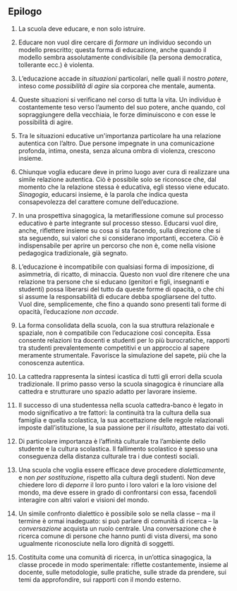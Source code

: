 ## Epilogo

1. La scuola deve educare, e non solo istruire. 

2. Educare non vuol dire cercare di _formare_ un individuo secondo un modello prescritto; questa forma di educazione, anche quando il modello sembra assolutamente condivisibile (la persona democratica, tollerante ecc.) è violenta.

3. L’educazione accade in _situazioni_ particolari, nelle quali il nostro _potere_, inteso come _possibilità di agire_ sia corporea che mentale, aumenta.

4. Queste situazioni si verificano nel corso di tutta la vita. Un individuo è costantemente teso verso l’aumento del suo potere, anche quando, col sopraggiungere della vecchiaia, le forze diminuiscono e con esse le possibilità di agire.

5. Tra le situazioni educative un'importanza particolare ha una relazione autentica con l’altro. Due persone impegnate in una comunicazione profonda, intima, onesta, senza alcuna ombra di violenza, crescono insieme.

6. Chiunque voglia educare deve in primo luogo aver cura di realizzare una simile relazione autentica. Ciò è possibile solo se riconosce che, dal momento che la relazione stessa è educativa, egli stesso viene educato. _Sinagogia_, educarsi insieme, è la parola che indica questa consapevolezza del carattere comune dell’educazione.

7. In una prospettiva sinagogica, la metariflessione comune sul processo educativo è parte integrante sul processo stesso. Educarsi vuol dire, anche, riflettere insieme su cosa si sta facendo, sulla direzione che si sta seguendo, sui valori che si considerano importanti, eccetera. Ciò è indispensabile per aprire un percorso che non è, come nella visione pedagogica tradizionale, già segnato.

8. L’educazione è incompatibile con qualsiasi forma di imposizione, di asimmetria, di ricatto, di minaccia. Questo non vuol dire ritenere che una relazione tra persone che si educano (genitori e figli, insegnanti e studenti) possa liberarsi del tutto da queste forme di opacità, o che chi si assume la responsabilità di educare debba spogliarsene del tutto. Vuol dire, semplicemente, che fino a quando sono presenti tali forme di opacità, l’educazione _non accade_. 

9. La forma consolidata della scuola, con la sua struttura relazionale e spaziale, non è compatibile con l’educazione così concepita. Essa consente relazioni tra docenti e studenti per lo più burocratiche, rapporti tra studenti prevalentemente competitivi e un approccio al sapere meramente strumentale. Favorisce la simulazione del sapete, più che la conoscenza autentica.

10. La cattedra rappresenta la sintesi icastica di tutti gli errori della scuola tradizionale. Il primo passo verso la scuola sinagogica è rinunciare alla cattedra e strutturare uno spazio adatto per lavorare insieme.
 
11. Il successo di una studentessa nella scuola cattedra-banco è legato in modo significativo a tre fattori: la continuità tra la cultura della sua famiglia e quella scolastica, la sua accettazione delle regole relazionali imposte dall’istituzione, la sua passione per il _risultato_, attestato dai voti.

12. Di particolare importanza è l’affinità culturale tra l’ambiente dello studente e la cultura scolastica. Il fallimento scolastico è spesso una conseguenza della distanza culturale tra i due contesti sociali.

13. Una scuola che voglia essere efficace deve procedere _dialetticamente_, e non  _per sostituzione_, rispetto alla cultura degli studenti. Non deve chiedere loro di _deporre_ il loro punto i loro valori e la loro visione del mondo, ma deve essere in grado di confrontarsi con essa, facendoli interagire con altri valori e visioni del mondo.

14. Un simile confronto dialettico è possibile solo se nella classe – ma il termine è ormai inadeguato: si può parlare di comunità di ricerca – la _conversazione_ acquista un ruolo centrale. Una conversazione che è ricerca comune di persone che hanno punti di vista diversi, ma sono ugualmente riconosciute nella loro dignità di soggetti.

15. Costituita come una comunità di ricerca, in un’ottica sinagogica, la classe procede in modo sperimentale: riflette costantemente, insieme al docente, sulle metodologie, sulle pratiche, sulle strade da prendere, sui temi da approfondire, sui rapporti con il mondo esterno.
